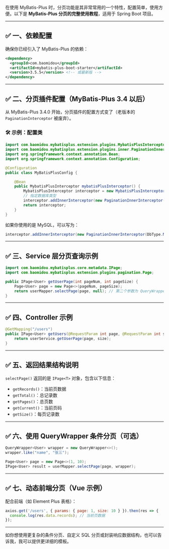 在使用 MyBatis-Plus 时，分页功能是其非常常用的一个特性，配置简单，使用方便。以下是 **MyBatis-Plus 分页的完整使用教程**，适用于 Spring Boot 项目。

---

## ✅ 一、依赖配置

确保你已经引入了 MyBatis-Plus 的依赖：

```xml
<dependency>
  <groupId>com.baomidou</groupId>
  <artifactId>mybatis-plus-boot-starter</artifactId>
  <version>3.5.5</version> <!-- 或最新版 -->
</dependency>
```

---

## ✅ 二、分页插件配置（MyBatis-Plus 3.4 以后）

从 MyBatis-Plus 3.4.0 开始，分页插件的配置方式变了（老版本的 `PaginationInterceptor` 被废弃）。

### 🛠 示例：配置类

```java
import com.baomidou.mybatisplus.extension.plugins.MybatisPlusInterceptor;
import com.baomidou.mybatisplus.extension.plugins.inner.PaginationInnerInterceptor;
import org.springframework.context.annotation.Bean;
import org.springframework.context.annotation.Configuration;

@Configuration
public class MyBatisPlusConfig {

    @Bean
    public MybatisPlusInterceptor mybatisPlusInterceptor() {
        MybatisPlusInterceptor interceptor = new MybatisPlusInterceptor();
        // 指定数据库类型
        interceptor.addInnerInterceptor(new PaginationInnerInterceptor());
        return interceptor;
    }
}
```

如果你使用的是 MySQL，可以写为：

```java
interceptor.addInnerInterceptor(new PaginationInnerInterceptor(DbType.MYSQL));
```

---

## ✅ 三、Service 层分页查询示例

```java
import com.baomidou.mybatisplus.core.metadata.IPage;
import com.baomidou.mybatisplus.extension.plugins.pagination.Page;

public IPage<User> getUserPage(int pageNum, int pageSize) {
    Page<User> page = new Page<>(pageNum, pageSize);
    return userMapper.selectPage(page, null); // 第二个参数为 QueryWrapper，可传入条件
}
```

---

## ✅ 四、Controller 示例

```java
@GetMapping("/users")
public IPage<User> getUsers(@RequestParam int page, @RequestParam int size) {
    return userService.getUserPage(page, size);
}
```

---

## ✅ 五、返回结果结构说明

`selectPage()` 返回的是 `IPage<T>` 对象，包含以下信息：

* `getRecords()`：当前页数据
* `getTotal()`：总记录数
* `getPages()`：总页数
* `getCurrent()`：当前页码
* `getSize()`：每页记录数

---

## ✅ 六、使用 QueryWrapper 条件分页（可选）

```java
QueryWrapper<User> wrapper = new QueryWrapper<>();
wrapper.like("name", "张三");

Page<User> page = new Page<>(1, 10);
IPage<User> result = userMapper.selectPage(page, wrapper);
```

---

## ✅ 七、动态前端分页（Vue 示例）

配合前端（如 Element Plus 表格）：

```js
axios.get('/users', { params: { page: 1, size: 10 } }).then(res => {
  console.log(res.data.records); // 当前页数据
});
```

---

如你想使用更复杂的条件分页、自定义 SQL 分页或封装响应数据结构，也可以告诉我，我可以提供更详细的模板。
